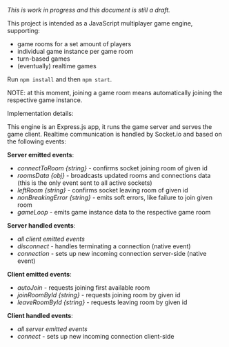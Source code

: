 _This is work in progress and this document is still a draft._

This project is intended as a JavaScript multiplayer game engine, supporting:

- game rooms for a set amount of players
- individual game instance per game room
- turn-based games
- (eventually) realtime games

Run `npm install` and then `npm start`.

NOTE: at this moment, joining a game room means automatically joining the respective game instance.

Implementation details:

This engine is an Express.js app, it runs the game server and serves the game client. Realtime communication is handled by Socket.io and based on the following events:

**Server emitted events**:

- _connectToRoom {string}_ - confirms socket joining room of given id
- _roomsData {obj}_ - broadcasts updated rooms and connections data (this is the only event sent to all active sockets)
- _leftRoom {string}_ - confirms socket leaving room of given id
- _nonBreakingError {string}_ - emits soft errors, like failure to join given room
- _gameLoop_ - emits game instance data to the respective game room

**Server handled events**:

- _all client emitted events_
- _disconnect_ - handles terminating a connection (native event)
- _connection_ - sets up new incoming connection server-side (native event)

**Client emitted events**:

- _autoJoin_ - requests joining first available room
- _joinRoomById {string}_ - requests joining room by given id
- _leaveRoomById {string}_ - requests leaving room by given id

**Client handled events**:

- _all server emitted events_
- _connect_ - sets up new incoming connection client-side
